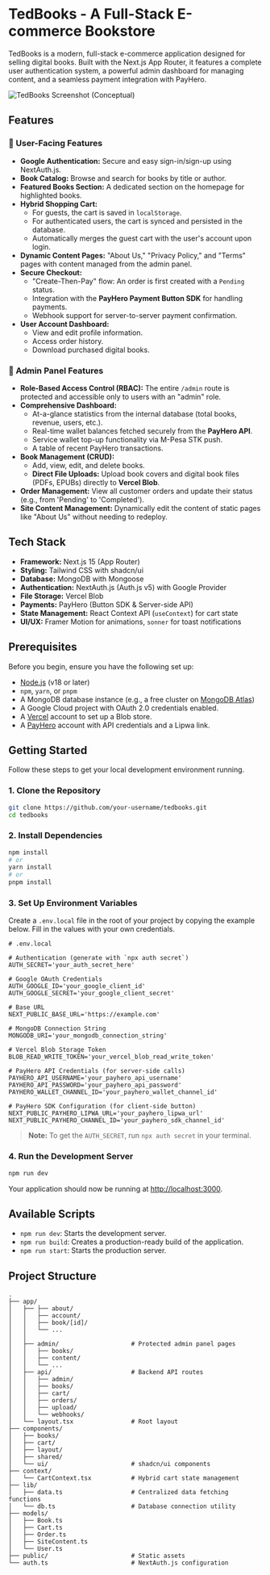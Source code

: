 # TedBooks - A Full-Stack E-commerce Bookstore

TedBooks is a modern, full-stack e-commerce application designed for selling digital books. Built with the Next.js App Router, it features a complete user authentication system, a powerful admin dashboard for managing content, and a seamless payment integration with PayHero.

![TedBooks Screenshot (Conceptual)](https://75rfypg2otkow6jl.public.blob.vercel-storage.com/preview-lUPOBvlPjibhCbhd6SRYZgwFaI7aGL)

## Features

### 👤 User-Facing Features

- **Google Authentication:** Secure and easy sign-in/sign-up using NextAuth.js.
- **Book Catalog:** Browse and search for books by title or author.
- **Featured Books Section:** A dedicated section on the homepage for highlighted books.
- **Hybrid Shopping Cart:**
  - For guests, the cart is saved in `localStorage`.
  - For authenticated users, the cart is synced and persisted in the database.
  - Automatically merges the guest cart with the user's account upon login.
- **Dynamic Content Pages:** "About Us," "Privacy Policy," and "Terms" pages with content managed from the admin panel.
- **Secure Checkout:**
  - "Create-Then-Pay" flow: An order is first created with a `Pending` status.
  - Integration with the **PayHero Payment Button SDK** for handling payments.
  - Webhook support for server-to-server payment confirmation.
- **User Account Dashboard:**
  - View and edit profile information.
  - Access order history.
  - Download purchased digital books.

### 👑 Admin Panel Features

- **Role-Based Access Control (RBAC):** The entire `/admin` route is protected and accessible only to users with an "admin" role.
- **Comprehensive Dashboard:**
  - At-a-glance statistics from the internal database (total books, revenue, users, etc.).
  - Real-time wallet balances fetched securely from the **PayHero API**.
  - Service wallet top-up functionality via M-Pesa STK push.
  - A table of recent PayHero transactions.
- **Book Management (CRUD):**
  - Add, view, edit, and delete books.
  - **Direct File Uploads:** Upload book covers and digital book files (PDFs, EPUBs) directly to **Vercel Blob**.
- **Order Management:** View all customer orders and update their status (e.g., from 'Pending' to 'Completed').
- **Site Content Management:** Dynamically edit the content of static pages like "About Us" without needing to redeploy.

## Tech Stack

- **Framework:** Next.js 15 (App Router)
- **Styling:** Tailwind CSS with shadcn/ui
- **Database:** MongoDB with Mongoose
- **Authentication:** NextAuth.js (Auth.js v5) with Google Provider
- **File Storage:** Vercel Blob
- **Payments:** PayHero (Button SDK & Server-side API)
- **State Management:** React Context API (`useContext`) for cart state
- **UI/UX:** Framer Motion for animations, `sonner` for toast notifications

## Prerequisites

Before you begin, ensure you have the following set up:

- [Node.js](https://nodejs.org/) (v18 or later)
- `npm`, `yarn`, or `pnpm`
- A MongoDB database instance (e.g., a free cluster on [MongoDB Atlas](https://www.mongodb.com/cloud/atlas))
- A Google Cloud project with OAuth 2.0 credentials enabled.
- A [Vercel](https://vercel.com) account to set up a Blob store.
- A [PayHero](https://payhero.co.ke/) account with API credentials and a Lipwa link.

## Getting Started

Follow these steps to get your local development environment running.

### 1. Clone the Repository

```bash
git clone https://github.com/your-username/tedbooks.git
cd tedbooks
```

### 2. Install Dependencies

```bash
npm install
# or
yarn install
# or
pnpm install
```

### 3. Set Up Environment Variables

Create a `.env.local` file in the root of your project by copying the example below. Fill in the values with your own credentials.

```env
# .env.local

# Authentication (generate with `npx auth secret`)
AUTH_SECRET='your_auth_secret_here'

# Google OAuth Credentials
AUTH_GOOGLE_ID='your_google_client_id'
AUTH_GOOGLE_SECRET='your_google_client_secret'

# Base URL
NEXT_PUBLIC_BASE_URL='https://example.com'

# MongoDB Connection String
MONGODB_URI='your_mongodb_connection_string'

# Vercel Blob Storage Token
BLOB_READ_WRITE_TOKEN='your_vercel_blob_read_write_token'

# PayHero API Credentials (for server-side calls)
PAYHERO_API_USERNAME='your_payhero_api_username'
PAYHERO_API_PASSWORD='your_payhero_api_password'
PAYHERO_WALLET_CHANNEL_ID='your_payhero_wallet_channel_id'

# PayHero SDK Configuration (for client-side button)
NEXT_PUBLIC_PAYHERO_LIPWA_URL='your_payhero_lipwa_url'
NEXT_PUBLIC_PAYHERO_CHANNEL_ID='your_payhero_sdk_channel_id'
```

> **Note:** To get the `AUTH_SECRET`, run `npx auth secret` in your terminal.

### 4. Run the Development Server

```bash
npm run dev
```

Your application should now be running at [http://localhost:3000](http://localhost:3000).

## Available Scripts

- `npm run dev`: Starts the development server.
- `npm run build`: Creates a production-ready build of the application.
- `npm run start`: Starts the production server.

## Project Structure

```
.
├── app/
│   ├── ├── about/
│   │   ├── account/
│   │   ├── book/[id]/
│   │   └── ...
│   │
│   ├── admin/                    # Protected admin panel pages
│   │   ├── books/
│   │   ├── content/
│   │   └── ...
│   ├── api/                      # Backend API routes
│   │   ├── admin/
│   │   ├── books/
│   │   ├── cart/
│   │   ├── orders/
│   │   ├── upload/
│   │   └── webhooks/
│   └── layout.tsx                # Root layout
├── components/
│   ├── books/
│   ├── cart/
│   ├── layout/
│   ├── shared/
│   └── ui/                       # shadcn/ui components
├── context/
│   └── CartContext.tsx           # Hybrid cart state management
├── lib/
│   ├── data.ts                   # Centralized data fetching functions
│   └── db.ts                     # Database connection utility
├── models/
│   ├── Book.ts
│   ├── Cart.ts
│   ├── Order.ts
│   ├── SiteContent.ts
│   └── User.ts
├── public/                       # Static assets
└── auth.ts                       # NextAuth.js configuration
```
